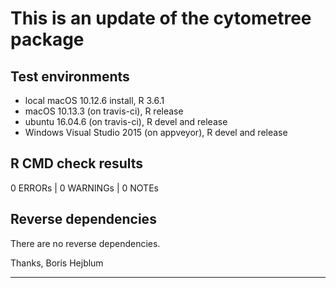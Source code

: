 # This is an update of the cytometree package  

## Test environments  
* local macOS 10.12.6 install, R 3.6.1
* macOS 10.13.3 (on travis-ci), R release
* ubuntu 16.04.6 (on travis-ci), R devel and release
* Windows Visual Studio 2015 (on appveyor), R devel and release


## R CMD check results  
0 ERRORs | 0 WARNINGs | 0 NOTEs

## Reverse dependencies  
There are no reverse dependencies.


Thanks, Boris Hejblum

---
